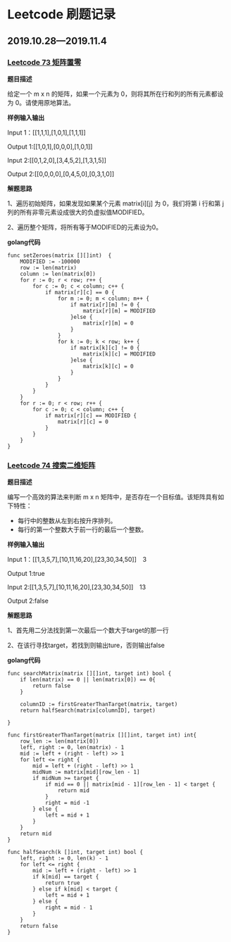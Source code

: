 # Leetcode 刷题记录
## 2019.10.28—2019.11.4
### [Leetcode 73 矩阵置零]("https://leetcode-cn.com/problems/set-matrix-zeroes/")
**题目描述**

给定一个 m x n 的矩阵，如果一个元素为 0，则将其所在行和列的所有元素都设为 0。请使用原地算法。

**样例输入输出**

Input 1：[[1,1,1],[1,0,1],[1,1,1]]

Output 1:[[1,0,1],[0,0,0],[1,0,1]]

Input 2:[[0,1,2,0],[3,4,5,2],[1,3,1,5]]

Output 2:[[0,0,0,0],[0,4,5,0],[0,3,1,0]]

**解题思路**

1、遍历初始矩阵，如果发现如果某个元素 matrix[i][j] 为 0，我们将第 i 行和第 j 列的所有非零元素设成很大的负虚拟值MODIFIED。

2、遍历整个矩阵，将所有等于MODIFIED的元素设为0。

**golang代码**

	func setZeroes(matrix [][]int)  {
    	MODIFIED := -100000
    	row := len(matrix)
    	column := len(matrix[0])
    	for r := 0; r < row; r++ {
        	for c := 0; c < column; c++ {
            	if matrix[r][c] == 0 {
                	for m := 0; m < column; m++ {
                    	if matrix[r][m] != 0 {
                        	matrix[r][m] = MODIFIED
                    	}else {
                        	matrix[r][m] = 0
                    	}
                	}
                	for k := 0; k < row; k++ {
                    	if matrix[k][c] != 0 {
                        	matrix[k][c] = MODIFIED
                    	}else {
                        	matrix[k][c] = 0
                    	}
                	}
            	}
        	}
    	}
    	for r := 0; r < row; r++ {
        	for c := 0; c < column; c++ {
            	if matrix[r][c] == MODIFIED {
                	matrix[r][c] = 0
            	}
        	}
    	}
	}

### [Leetcode 74 搜索二维矩阵]("https://leetcode-cn.com/problems/search-a-2d-matrix/")
**题目描述**

编写一个高效的算法来判断 m x n 矩阵中，是否存在一个目标值。该矩阵具有如下特性：

* 每行中的整数从左到右按升序排列。
* 每行的第一个整数大于前一行的最后一个整数。

**样例输入输出**

Input 1：[[1,3,5,7],[10,11,16,20],[23,30,34,50]]&ensp;&ensp;3

Output 1:true

Input 2:[[1,3,5,7],[10,11,16,20],[23,30,34,50]]&ensp;&ensp;13

Output 2:false

**解题思路**

1、首先用二分法找到第一次最后一个数大于target的那一行

2、在该行寻找target，若找到则输出ture，否则输出false

**golang代码**

    func searchMatrix(matrix [][]int, target int) bool {
    	if len(matrix) == 0 || len(matrix[0]) == 0{
        	return false
    	}

    	columnID := firstGreaterThanTarget(matrix, target)
    	return halfSearch(matrix[columnID], target)

	}

	func firstGreaterThanTarget(matrix [][]int, target int) int{
    	row_len := len(matrix[0])
    	left, right := 0, len(matrix) - 1
    	mid := left + (right - left) >> 1
    	for left <= right {
        	mid = left + (right - left) >> 1
        	midNum := matrix[mid][row_len - 1]
        	if midNum >= target {
            	if mid == 0 || matrix[mid - 1][row_len - 1] < target {
                	return mid
            	}
            	right = mid -1
        	} else {
           		left = mid + 1 
        	}
    	}
    	return mid
	}

	func halfSearch(k []int, target int) bool {
    	left, right := 0, len(k) - 1
    	for left <= right {
        	mid := left + (right - left) >> 1
        	if k[mid] == target {
            	return true
        	} else if k[mid] < target {
            	left = mid + 1
        	} else {
            	right = mid - 1
        	}
    	}
    	return false
	}
